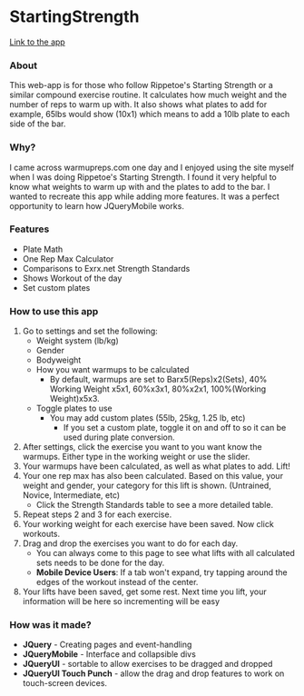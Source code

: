 StartingStrength
================
<a href="www.chulahn.github.io/StartingStrength">Link to the app</a>
<h3>About</h3>
This web-app is for those who follow Rippetoe's Starting Strength or a similar compound exercise routine.  It calculates how much weight and the number of reps to warm up with.  It also shows what plates to add for example, 65lbs would show (10x1) which means to add a 10lb plate to each side of the bar.

<h3>Why?</h3>
I came across warmupreps.com one day and I enjoyed using the site myself when I was doing Rippetoe's Starting Strength.  I found it very helpful to know what weights to warm up with and the plates to add to the bar.  I wanted to recreate this app while adding more features.  It was a perfect opportunity to learn how JQueryMobile works.

<h3>Features</h3>
<ul>
<li>Plate Math</li>
<li>One Rep Max Calculator</li>
<li>Comparisons to Exrx.net Strength Standards</li>
<li>Shows Workout of the day</li>
<li>Set custom plates</li>
</ul>

<h3>How to use this app</h3>
<ol>
  <li>Go to settings and set the following: 
    <ul>
      <li>Weight system (lb/kg) 
      <li>Gender
      <li>Bodyweight
      <li>How you want warmups to be calculated  
      <ul>
        <li>By default, warmups are set to Barx5(Reps)x2(Sets), 40% Working Weight x5x1, 60%x3x1, 80%x2x1, 100%(Working Weight)x5x3.
      </ul>  
      <li>Toggle plates to use 
      <ul>
        <li>You may add custom plates (55lb, 25kg, 1.25 lb, etc)
        <ul>
          <li>If you set a custom plate, toggle it on and off to so it can be used during plate conversion.
        </ul>
      </ul>
    </ul>
  <li>After settings, click the exercise you want to you want know the warmups.  Either type in the working weight or use the slider.
  <li>Your warmups have been calculated, as well as what plates to add.  Lift!
  <li>Your one rep max has also been calculated.  Based on this value, your weight and gender, your category for this lift is shown.  (Untrained, Novice, Intermediate, etc)
    <ul>
      <li>Click the Strength Standards table to see a more detailed table.
    </ul>
  <li>Repeat steps 2 and 3 for each exercise.
  <li>Your working weight for each exercise have been saved.  Now click workouts.
  <li>Drag and drop the exercises you want to do for each day.
    <ul>
      <li>You can always come to this page to see what lifts with all calculated sets needs to be done for the day.
      <li><b>Mobile Device Users</b>:  If a tab won't expand, try tapping around the edges of the workout instead of the center.
    </ul>
  <li>Your lifts have been saved, get some rest.  Next time you lift, your information will be here so incrementing will be easy
</ol>

<h3>How was it made?</h3>
<ul>
  <li><b>JQuery</b> - Creating pages and event-handling
  <li><b>JQueryMobile</b> - Interface and collapsible divs
  <li><b>JQueryUI</b> - sortable to allow exercises to be dragged and dropped
  <li><b>JQueryUI Touch Punch</b> - allow the drag and drop features to work on touch-screen devices.
</ul>

